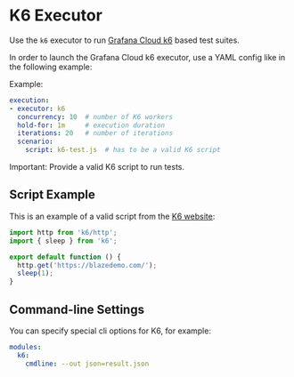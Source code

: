 # K6 Executor

Use the `k6` executor to run [Grafana Cloud k6](https://k6.io/) based test suites.

In order to launch the Grafana Cloud k6 executor, use a YAML config like in the following example:

Example:
```yaml
execution:
- executor: k6
  concurrency: 10  # number of K6 workers
  hold-for: 1m     # execution duration
  iterations: 20   # number of iterations
  scenario:
    script: k6-test.js  # has to be a valid K6 script
```

Important: Provide a valid K6 script to run tests.

## Script Example

This is an example of a valid script from the [K6 website](https://grafana.com/docs/k6/latest/examples/get-started-with-k6/):

```javascript
import http from 'k6/http';
import { sleep } from 'k6';

export default function () {
  http.get('https://blazedemo.com/');
  sleep(1);
}
```
## Command-line Settings
You can specify special cli options for K6, for example:
```yaml
modules:
  k6:
    cmdline: --out json=result.json
```